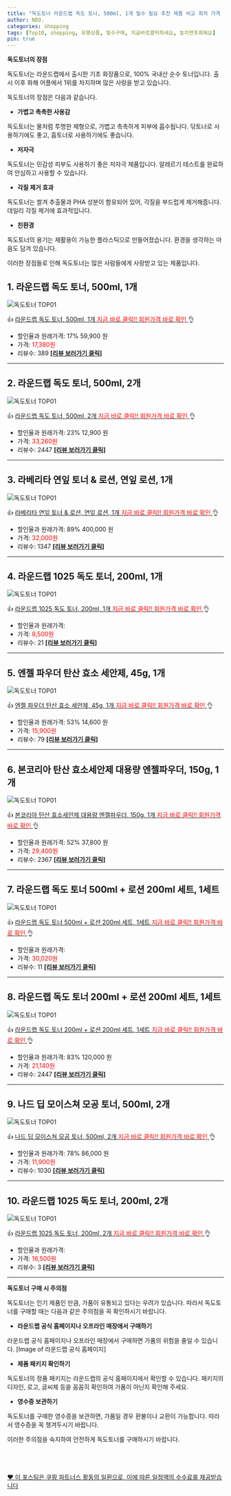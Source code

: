 ```yaml
---
title: "독도토너 라운드랩 독도 토너, 500ml, 1개 필수 필요 추천 제품 비교 최저 가격 비교 장점 구매 후기 구매평"
author: NEO.
categories: shopping
tags: [Top10, shopping, 유행상품, 필수구매, 지금바로클릭하세요, 놓치면후회해요]
pin: true
---
```

**독도토너의 장점**

독도토너는 라운드랩에서 출시한 기초 화장품으로, 100% 국내산 순수 토너입니다. 출시 이후 화해 어플에서 1위를 차지하며 많은 사랑을 받고 있습니다.

독도토너의 장점은 다음과 같습니다.

* **가볍고 촉촉한 사용감**

독도토너는 물처럼 투명한 제형으로, 가볍고 촉촉하게 피부에 흡수됩니다. 닦토너로 사용하기에도 좋고, 흡토너로 사용하기에도 좋습니다.

* **저자극**

독도토너는 민감성 피부도 사용하기 좋은 저자극 제품입니다. 알레르기 테스트를 완료하여 안심하고 사용할 수 있습니다.

* **각질 제거 효과**

독도토너는 쌀겨 추출물과 PHA 성분이 함유되어 있어, 각질을 부드럽게 제거해줍니다. 데일리 각질 제거에 효과적입니다.

* **친환경**

독도토너의 용기는 재활용이 가능한 플라스틱으로 만들어졌습니다. 환경을 생각하는 마음도 담겨 있습니다.

이러한 장점들로 인해 독도토너는 많은 사람들에게 사랑받고 있는 제품입니다.

   

## 1. 라운드랩 독도 토너, 500ml, 1개

![독도토너 TOP01](https://thumbnail9.coupangcdn.com/thumbnails/remote/490x490ex/image/retail/images/3226001223578882-9222f04f-560c-4035-a00c-4f83e43b2902.jpg)


👍 [라운드랩 독도 토너, 500ml, 1개 <font color=red> 지금 바로 클릭!! 회원가격 바로 확인 </font> ](https://link.coupang.com/re/AFFSDP?lptag=AF3617701&subid=GithubCoopas&pageKey=1414809213&traceid=V0-153&itemId=2451494211&vendorItemId=70445138100) 👌 


- 할인율과 원래가격: 17%  59,900   원
- 가격: <span style='color:red'>17,380원</span>
- 리뷰수: 389  [**[리뷰 보러가기 클릭]**](https://link.coupang.com/re/AFFSDP?lptag=AF3617701&subid=GithubCoopas&pageKey=1414809213&traceid=V0-153&itemId=2451494211&vendorItemId=70445138100)

---


   

## 2. 라운드랩 독도 토너, 500ml, 2개

![독도토너 TOP01](https://thumbnail8.coupangcdn.com/thumbnails/remote/490x490ex/image/retail/images/d2bf24ec-d94d-4aec-ad26-5894ae4ca4929210993002707270213.png)


👍 [라운드랩 독도 토너, 500ml, 2개 <font color=red> 지금 바로 클릭!! 회원가격 바로 확인 </font> ](https://link.coupang.com/re/AFFSDP?lptag=AF3617701&subid=GithubCoopas&pageKey=1414809213&traceid=V0-153&itemId=19167549620&vendorItemId=86285862718) 👌 


- 할인율과 원래가격: 23%  12,900   원
- 가격: <span style='color:red'>33,260원</span>
- 리뷰수: 2447  [**[리뷰 보러가기 클릭]**](https://link.coupang.com/re/AFFSDP?lptag=AF3617701&subid=GithubCoopas&pageKey=1414809213&traceid=V0-153&itemId=19167549620&vendorItemId=86285862718)

---


   

## 3. 라베리타 연잎 토너 & 로션, 연잎 로션, 1개

![독도토너 TOP01](https://thumbnail6.coupangcdn.com/thumbnails/remote/490x490ex/image/vendor_inventory/75c3/11ccecc69a62f0d3501f00e7b0b03efeb16e0a5cbcfa3409bca1d7a667b1.png)


👍 [라베리타 연잎 토너 & 로션, 연잎 로션, 1개 <font color=red> 지금 바로 클릭!! 회원가격 바로 확인 </font> ](https://link.coupang.com/re/AFFSDP?lptag=AF3617701&subid=GithubCoopas&pageKey=6295271400&traceid=V0-153&itemId=12988503994&vendorItemId=80252364830) 👌 


- 할인율과 원래가격: 89%  400,000   원
- 가격: <span style='color:red'>32,000원</span>
- 리뷰수: 1347  [**[리뷰 보러가기 클릭]**](https://link.coupang.com/re/AFFSDP?lptag=AF3617701&subid=GithubCoopas&pageKey=6295271400&traceid=V0-153&itemId=12988503994&vendorItemId=80252364830)

---


   

## 4. 라운드랩 1025 독도 토너, 200ml, 1개

![독도토너 TOP01](https://thumbnail6.coupangcdn.com/thumbnails/remote/490x490ex/image/retail/images/2282567010300823-82e6a144-35b2-4602-b7a2-f5b8e8703863.jpg)


👍 [라운드랩 1025 독도 토너, 200ml, 1개 <font color=red> 지금 바로 클릭!! 회원가격 바로 확인 </font> ](https://link.coupang.com/re/AFFSDP?lptag=AF3617701&subid=GithubCoopas&pageKey=1414809213&traceid=V0-153&itemId=2779751047&vendorItemId=5484609359) 👌 


- 할인율과 원래가격: 
- 가격: <span style='color:red'>8,500원</span>
- 리뷰수: 21  [**[리뷰 보러가기 클릭]**](https://link.coupang.com/re/AFFSDP?lptag=AF3617701&subid=GithubCoopas&pageKey=1414809213&traceid=V0-153&itemId=2779751047&vendorItemId=5484609359)

---


   

## 5. 엔젤 파우더 탄산 효소 세안제, 45g, 1개

![독도토너 TOP01](https://thumbnail8.coupangcdn.com/thumbnails/remote/490x490ex/image/retail/images/4019273717361818-ba0260c6-6ecc-47d3-8760-d92256f63f77.jpg)


👍 [엔젤 파우더 탄산 효소 세안제, 45g, 1개 <font color=red> 지금 바로 클릭!! 회원가격 바로 확인 </font> ](https://link.coupang.com/re/AFFSDP?lptag=AF3617701&subid=GithubCoopas&pageKey=85575791&traceid=V0-153&itemId=10849933798&vendorItemId=78129922377) 👌 


- 할인율과 원래가격: 53%  14,600   원
- 가격: <span style='color:red'>15,900원</span>
- 리뷰수: 79  [**[리뷰 보러가기 클릭]**](https://link.coupang.com/re/AFFSDP?lptag=AF3617701&subid=GithubCoopas&pageKey=85575791&traceid=V0-153&itemId=10849933798&vendorItemId=78129922377)

---


   

## 6. 본코리아 탄산 효소세안제 대용량 엔젤파우더, 150g, 1개

![독도토너 TOP01](https://thumbnail9.coupangcdn.com/thumbnails/remote/490x490ex/image/rs_quotation_api/qm16z3tf/60428cc379a94c4eb007f0b96e60ed53.png)


👍 [본코리아 탄산 효소세안제 대용량 엔젤파우더, 150g, 1개 <font color=red> 지금 바로 클릭!! 회원가격 바로 확인 </font> ](https://link.coupang.com/re/AFFSDP?lptag=AF3617701&subid=GithubCoopas&pageKey=85575791&traceid=V0-153&itemId=270609263&vendorItemId=85426886763) 👌 


- 할인율과 원래가격: 52%  37,800   원
- 가격: <span style='color:red'>29,400원</span>
- 리뷰수: 2367  [**[리뷰 보러가기 클릭]**](https://link.coupang.com/re/AFFSDP?lptag=AF3617701&subid=GithubCoopas&pageKey=85575791&traceid=V0-153&itemId=270609263&vendorItemId=85426886763)

---


   

## 7. 라운드랩 독도 토너 500ml + 로션 200ml 세트, 1세트

![독도토너 TOP01](https://thumbnail10.coupangcdn.com/thumbnails/remote/490x490ex/image/retail/images/2422274665120793-2a898ec6-7477-460b-8a6e-7ed57067479f.jpg)


👍 [라운드랩 독도 토너 500ml + 로션 200ml 세트, 1세트 <font color=red> 지금 바로 클릭!! 회원가격 바로 확인 </font> ](https://link.coupang.com/re/AFFSDP?lptag=AF3617701&subid=GithubCoopas&pageKey=5065206671&traceid=V0-153&itemId=6845865291&vendorItemId=74138477804) 👌 


- 할인율과 원래가격: 
- 가격: <span style='color:red'>30,020원</span>
- 리뷰수: 11  [**[리뷰 보러가기 클릭]**](https://link.coupang.com/re/AFFSDP?lptag=AF3617701&subid=GithubCoopas&pageKey=5065206671&traceid=V0-153&itemId=6845865291&vendorItemId=74138477804)

---


   

## 8. 라운드랩 독도 토너 200ml + 로션 200ml 세트, 1세트

![독도토너 TOP01](https://thumbnail9.coupangcdn.com/thumbnails/remote/490x490ex/image/retail/images/4089689149547748-3cdc53a9-9448-4a1f-ba79-553af99a0921.jpg)


👍 [라운드랩 독도 토너 200ml + 로션 200ml 세트, 1세트 <font color=red> 지금 바로 클릭!! 회원가격 바로 확인 </font> ](https://link.coupang.com/re/AFFSDP?lptag=AF3617701&subid=GithubCoopas&pageKey=6373126410&traceid=V0-153&itemId=13507841231&vendorItemId=80761919972) 👌 


- 할인율과 원래가격: 83%  120,000   원
- 가격: <span style='color:red'>21,140원</span>
- 리뷰수: 2447  [**[리뷰 보러가기 클릭]**](https://link.coupang.com/re/AFFSDP?lptag=AF3617701&subid=GithubCoopas&pageKey=6373126410&traceid=V0-153&itemId=13507841231&vendorItemId=80761919972)

---


   

## 9. 나드 딥 모이스쳐 모공 토너, 500ml, 2개

![독도토너 TOP01](https://thumbnail8.coupangcdn.com/thumbnails/remote/490x490ex/image/retail/images/1872237633979292-d2977c9c-ccfa-4ced-93fd-7f70d5df6e6f.jpg)


👍 [나드 딥 모이스쳐 모공 토너, 500ml, 2개 <font color=red> 지금 바로 클릭!! 회원가격 바로 확인 </font> ](https://link.coupang.com/re/AFFSDP?lptag=AF3617701&subid=GithubCoopas&pageKey=5624932410&traceid=V0-153&itemId=19168439937&vendorItemId=76418969041) 👌 


- 할인율과 원래가격: 78%  86,000   원
- 가격: <span style='color:red'>11,900원</span>
- 리뷰수: 1030  [**[리뷰 보러가기 클릭]**](https://link.coupang.com/re/AFFSDP?lptag=AF3617701&subid=GithubCoopas&pageKey=5624932410&traceid=V0-153&itemId=19168439937&vendorItemId=76418969041)

---


   

## 10. 라운드랩 1025 독도 토너, 200ml, 2개

![독도토너 TOP01](https://thumbnail8.coupangcdn.com/thumbnails/remote/490x490ex/image/retail/images/cbb745fb-0138-46ff-8307-570b6e3c47265706341798290454393.png)


👍 [라운드랩 1025 독도 토너, 200ml, 2개 <font color=red> 지금 바로 클릭!! 회원가격 바로 확인 </font> ](https://link.coupang.com/re/AFFSDP?lptag=AF3617701&subid=GithubCoopas&pageKey=1414809213&traceid=V0-153&itemId=19167223017&vendorItemId=86285547473) 👌 


- 할인율과 원래가격: 
- 가격: <span style='color:red'>16,500원</span>
- 리뷰수: 3  [**[리뷰 보러가기 클릭]**](https://link.coupang.com/re/AFFSDP?lptag=AF3617701&subid=GithubCoopas&pageKey=1414809213&traceid=V0-153&itemId=19167223017&vendorItemId=86285547473)

---
**독도토너 구매 시 주의점**

독도토너는 인기 제품인 만큼, 가품이 유통되고 있다는 우려가 있습니다. 따라서 독도토너를 구매할 때는 다음과 같은 주의점을 꼭 확인하시기 바랍니다.

* **라운드랩 공식 홈페이지나 오프라인 매장에서 구매하기**

라운드랩 공식 홈페이지나 오프라인 매장에서 구매하면 가품의 위험을 줄일 수 있습니다.
[Image of 라운드랩 공식 홈페이지]

* **제품 패키지 확인하기**

독도토너의 정품 패키지는 라운드랩의 공식 홈페이지에서 확인할 수 있습니다. 패키지의 디자인, 로고, 글씨체 등을 꼼꼼히 확인하여 가품이 아닌지 확인해 주세요.

* **영수증 보관하기**

독도토너를 구매한 영수증을 보관하면, 가품일 경우 환불이나 교환이 가능합니다. 따라서 영수증을 꼭 챙겨두시기 바랍니다.

이러한 주의점을 숙지하여 안전하게 독도토너를 구매하시기 바랍니다.<br><br><br><br><br> [ ❤  이 포스팅은 쿠팡 파트너스 활동의 일환으로, 이에 따른 일정액의 수수료를 제공받습니다](https://link.coupang.com/a/bcEFyh)
